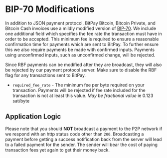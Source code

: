 # BIP-70 Modifications

In addition to JSON payment protocol, BitPay Bitcoin, Bitcoin Private, and Bitcoin Cash invoices use a mildly modified version of [BIP-70](https://github.com/bitcoin/bips/blob/master/bip-0070.mediawiki). We include
one additional field which specifies the fee rate the transaction must have in order to be accepted. This minimum fee is required to ensure a reasonable confirmation time for payments which are sent to BitPay.
To further ensure this we also require payments be made with confirmed inputs. Payments using unconfirmed inputs, such as unconfirmed change, will be rejected.

Since RBF payments can be modified after they are broadcast, they will also be rejected by our payment protocol server. Make sure to disable the RBF flag for any transactions sent to BitPay.

* `required_fee_rate` - The minimum fee per byte required on your transaction. Payments will be rejected if fee rate included for the transaction is not at least this value.  _May be fractional value_ ie 0.123 sat/byte

## Application Logic
Please note that you should **NOT** broadcast a payment to the P2P network if we respond with an http status code other than `200`. Broadcasting a payment before getting a success notification back from the server will
lead to a failed payment for the sender. The sender will bear the cost of paying transaction fees yet again to get their money back.
